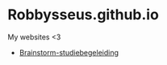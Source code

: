 # Robbysseus.github.io
My websites &lt;3

- [Brainstorm-studiebegeleiding](https://robbysseus.github.io/brainstorm/index.html)
